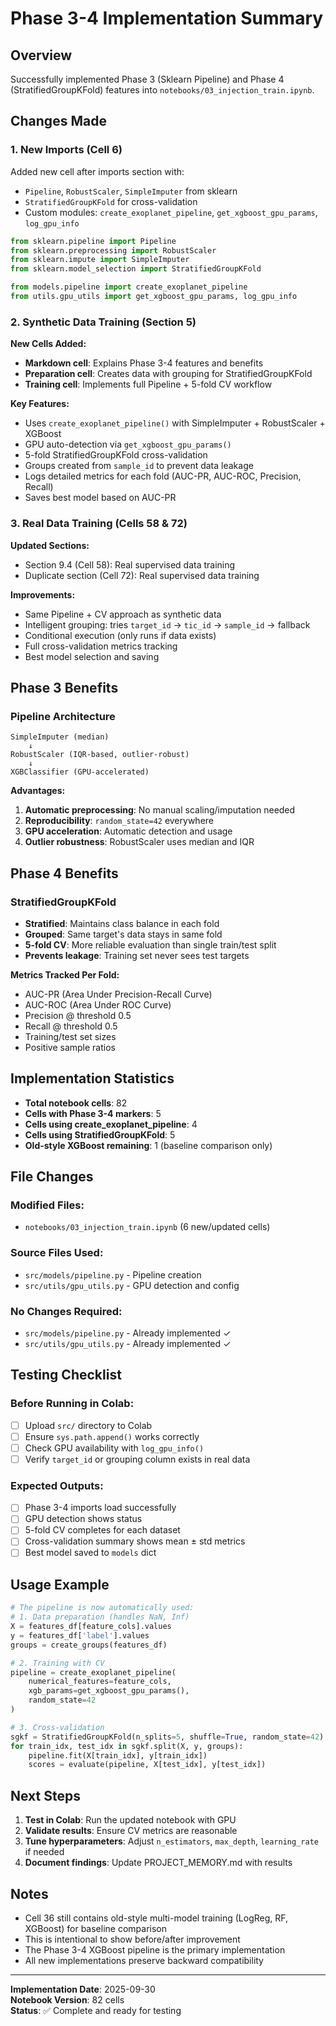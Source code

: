 # Phase 3-4 Implementation Summary

## Overview
Successfully implemented Phase 3 (Sklearn Pipeline) and Phase 4 (StratifiedGroupKFold) features into `notebooks/03_injection_train.ipynb`.

## Changes Made

### 1. New Imports (Cell 6)
Added new cell after imports section with:
- `Pipeline`, `RobustScaler`, `SimpleImputer` from sklearn
- `StratifiedGroupKFold` for cross-validation
- Custom modules: `create_exoplanet_pipeline`, `get_xgboost_gpu_params`, `log_gpu_info`

```python
from sklearn.pipeline import Pipeline
from sklearn.preprocessing import RobustScaler
from sklearn.impute import SimpleImputer
from sklearn.model_selection import StratifiedGroupKFold

from models.pipeline import create_exoplanet_pipeline
from utils.gpu_utils import get_xgboost_gpu_params, log_gpu_info
```

### 2. Synthetic Data Training (Section 5)
**New Cells Added:**
- **Markdown cell**: Explains Phase 3-4 features and benefits
- **Preparation cell**: Creates data with grouping for StratifiedGroupKFold
- **Training cell**: Implements full Pipeline + 5-fold CV workflow

**Key Features:**
- Uses `create_exoplanet_pipeline()` with SimpleImputer + RobustScaler + XGBoost
- GPU auto-detection via `get_xgboost_gpu_params()`
- 5-fold StratifiedGroupKFold cross-validation
- Groups created from `sample_id` to prevent data leakage
- Logs detailed metrics for each fold (AUC-PR, AUC-ROC, Precision, Recall)
- Saves best model based on AUC-PR

### 3. Real Data Training (Cells 58 & 72)
**Updated Sections:**
- Section 9.4 (Cell 58): Real supervised data training
- Duplicate section (Cell 72): Real supervised data training

**Improvements:**
- Same Pipeline + CV approach as synthetic data
- Intelligent grouping: tries `target_id` → `tic_id` → `sample_id` → fallback
- Conditional execution (only runs if data exists)
- Full cross-validation metrics tracking
- Best model selection and saving

## Phase 3 Benefits

### Pipeline Architecture
```
SimpleImputer (median) 
    ↓
RobustScaler (IQR-based, outlier-robust)
    ↓
XGBClassifier (GPU-accelerated)
```

**Advantages:**
1. **Automatic preprocessing**: No manual scaling/imputation needed
2. **Reproducibility**: `random_state=42` everywhere
3. **GPU acceleration**: Automatic detection and usage
4. **Outlier robustness**: RobustScaler uses median and IQR

## Phase 4 Benefits

### StratifiedGroupKFold
- **Stratified**: Maintains class balance in each fold
- **Grouped**: Same target's data stays in same fold
- **5-fold CV**: More reliable evaluation than single train/test split
- **Prevents leakage**: Training set never sees test targets

**Metrics Tracked Per Fold:**
- AUC-PR (Area Under Precision-Recall Curve)
- AUC-ROC (Area Under ROC Curve)
- Precision @ threshold 0.5
- Recall @ threshold 0.5
- Training/test set sizes
- Positive sample ratios

## Implementation Statistics

- **Total notebook cells**: 82
- **Cells with Phase 3-4 markers**: 5
- **Cells using create_exoplanet_pipeline**: 4
- **Cells using StratifiedGroupKFold**: 5
- **Old-style XGBoost remaining**: 1 (baseline comparison only)

## File Changes

### Modified Files:
- `notebooks/03_injection_train.ipynb` (6 new/updated cells)

### Source Files Used:
- `src/models/pipeline.py` - Pipeline creation
- `src/utils/gpu_utils.py` - GPU detection and config

### No Changes Required:
- `src/models/pipeline.py` - Already implemented ✓
- `src/utils/gpu_utils.py` - Already implemented ✓

## Testing Checklist

### Before Running in Colab:
- [ ] Upload `src/` directory to Colab
- [ ] Ensure `sys.path.append()` works correctly
- [ ] Check GPU availability with `log_gpu_info()`
- [ ] Verify `target_id` or grouping column exists in real data

### Expected Outputs:
- [ ] Phase 3-4 imports load successfully
- [ ] GPU detection shows status
- [ ] 5-fold CV completes for each dataset
- [ ] Cross-validation summary shows mean ± std metrics
- [ ] Best model saved to `models` dict

## Usage Example

```python
# The pipeline is now automatically used:
# 1. Data preparation (handles NaN, Inf)
X = features_df[feature_cols].values
y = features_df['label'].values
groups = create_groups(features_df)

# 2. Training with CV
pipeline = create_exoplanet_pipeline(
    numerical_features=feature_cols,
    xgb_params=get_xgboost_gpu_params(),
    random_state=42
)

# 3. Cross-validation
sgkf = StratifiedGroupKFold(n_splits=5, shuffle=True, random_state=42)
for train_idx, test_idx in sgkf.split(X, y, groups):
    pipeline.fit(X[train_idx], y[train_idx])
    scores = evaluate(pipeline, X[test_idx], y[test_idx])
```

## Next Steps

1. **Test in Colab**: Run the updated notebook with GPU
2. **Validate results**: Ensure CV metrics are reasonable
3. **Tune hyperparameters**: Adjust `n_estimators`, `max_depth`, `learning_rate` if needed
4. **Document findings**: Update PROJECT_MEMORY.md with results

## Notes

- Cell 36 still contains old-style multi-model training (LogReg, RF, XGBoost) for baseline comparison
- This is intentional to show before/after improvement
- The Phase 3-4 XGBoost pipeline is the primary implementation
- All new implementations preserve backward compatibility

---

**Implementation Date**: 2025-09-30  
**Notebook Version**: 82 cells  
**Status**: ✅ Complete and ready for testing
